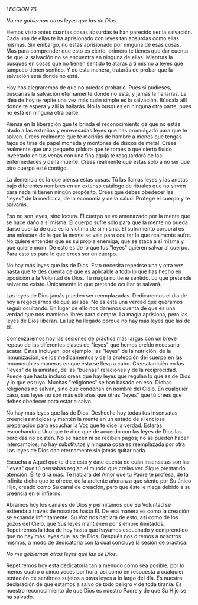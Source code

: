 *LECCIÓN 76*

*No me gobiernan otras leyes que las de Dios.*

Hemos visto antes cuantas cosas absurdas te han parecido ser la salvación. Cada una de ellas te ha aprisionado con leyes tan absurdas como ellas mismas. Sin embargo, no estás aprisionado por ninguna de esas cosas. Mas para comprender que esto es cierto, primero te tienes que dar cuenta de que la salvación no se encuentra en ninguna de ellas. Mientras la busques en cosas que no tienen sentido te atarás a ti mismo a leyes que tampoco tienen sentido. Y de esta manera, tratarás de probar que la salvación está donde no está.

Hoy nos alegraremos de que no puedas probarlo. Pues si pudieses, buscarías la salvación eternamente donde no está, y jamás la hallarías. La idea de hoy te repite una vez más cuán simple es la salvación. Búscala allí donde te espera y allí la hallarás. No la busques en ninguna otra parte, pues no está en ninguna otra parte.

Piensa en la liberación que te brinda el reconocimiento de que no estás atado a las extrañas y enrevesadas leyes que has promulgado para que te salven. Crees realmente que te morirías de hambre a menos que tengas fajos de tiras de papel moneda y montones de discos de metal. Crees realmente que una pequeña píldora que te tomes o que cierto fluido inyectado en tus venas con una fina aguja te resguardará de las enfermedades y de la muerte. Crees realmente que estás solo a no ser que otro cuerpo esté contigo.

La demencia es la que piensa estas cosas. Tú las llamas leyes y las anotas bajo diferentes nombres en un extenso catálogo de rituales que no sirven para nada ni tienen ningún propósito. Crees que debes obedecer las "leyes" de la medicina, de la economía y de la salud. Protege el cuerpo y te salvarás.

Eso no son leyes, sino locura. El cuerpo se ve amenazado por la mente que se hace daño a sí misma. El cuerpo sufre sólo para que la mente no pueda darse cuenta de que es la víctima de sí misma. El sufrimiento corporal es una máscara de la que la mente se vale para ocultar lo que realmente sufre. No quiere entender que es su propia enemiga; que se ataca a sí misma y que quiere morir. De esto es de lo que tus "leyes" quieren salvar al cuerpo. Para esto es para lo que crees ser un cuerpo.

No hay más leyes que las de Dios. Esto necesita repetirse una y otra vez hasta que te des cuenta de que es aplicable a todo lo que has hecho en oposición a la Voluntad de Dios. Tu magia no tiene sentido. Lo que pretende salvar no existe. Únicamente lo que pretende ocultar te salvará.

Las leyes de Dios jamás pueden ser reemplazadas. Dedicaremos el día de hoy a regocijarnos de que así sea. No es ésta una verdad que queramos seguir ocultando. En lugar de ello nos daremos cuenta de que es una verdad que nos mantiene libres para siempre. La magia aprisiona, pero las leyes de Dios liberan. La luz ha llegado porque no hay más leyes que las de Él.

Comenzaremos hoy las sesiones de práctica más largas con un breve repaso de las diferentes clases de "leyes" que hemos creído necesario acatar. Éstas incluyen, por ejemplo, las "leyes" de la nutrición, de la inmunización, de los medicamentos y de la protección del cuerpo en las innumerables maneras en que ésta se lleva a cabo. Crees también en las "leyes" de la amistad, de las "buenas" relaciones y de la reciprocidad. Puede que hasta incluso creas que hay leyes que regulan lo que es de Dios y lo que es tuyo. Muchas "religiones" se han basado en eso. Dichas religiones no salvan, sino que condenan en nombre del Cielo. En cualquier caso, sus leyes no son más extrañas que otras "leyes" que tú crees que debes obedecer para estar a salvo.

No hay más leyes que las de Dios. Deshecha hoy todas tus insensatas creencias mágicas y mantén la mente en un estado de silenciosa preparación para escuchar la Voz que te dice la verdad. Estarás escuchando a Uno que te dice que de acuerdo con las leyes de Dios las pérdidas no existen. No se hacen ni se reciben pagos; no se pueden hacer intercambios; no hay substitutos y ninguna cosa es reemplazada por otra. Las leyes de Dios dan eternamente sin jamás quitar nada.

Escucha a Aquél que te dice esto y date cuenta de cuán insensatas son las "leyes" que tú pensabas regían el mundo que creías ver. Sigue prestando atención. Él te dirá más. Te hablará del Amor que tu Padre te profesa, de la infinita dicha que te ofrece, de la ardiente añoranza que siente por Su único Hijo, creado como Su canal de creación, pero que éste le niega debido a su creencia en el infierno.

Abramos hoy los canales de Dios y permitamos que Su Voluntad se extienda a través de nosotros hasta Él. De esa manera es como la creación se expande infinitamente. Su Voz nos hablará de esto, así como de los gozos del Cielo, que Sus leyes mantienen por siempre ilimitados. Repetiremos la idea de hoy hasta que hayamos escuchado y comprendido que no hay más leyes que las de Dios. Después nos diremos a nosotros mismos, a modo de dedicatoria con la cual concluye la sesión de práctica:

_No me gobiernan otras leyes que las de Dios._

Repetiremos hoy esta dedicatoria tan a menudo como sea posible; por lo menos cuatro o cinco veces por hora, así como en respuesta a cualquier tentación de sentirnos sujetos a otras leyes a lo largo del día. Es nuestra declaración de que estamos a salvo de todo peligro y de toda tiranía. Es nuestro reconocimiento de que Dios es nuestro Padre y de que Su Hijo se ha salvado.